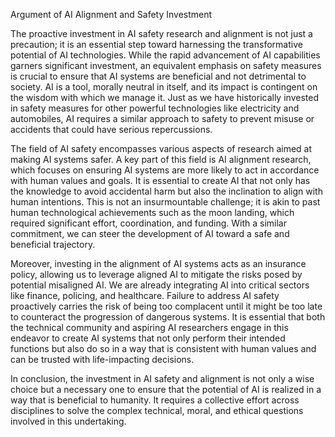 Argument of AI Alignment and Safety Investment

The proactive investment in AI safety research and alignment is not just a precaution; it is an essential step toward harnessing the transformative potential of AI technologies. While the rapid advancement of AI capabilities garners significant investment, an equivalent emphasis on safety measures is crucial to ensure that AI systems are beneficial and not detrimental to society. AI is a tool, morally neutral in itself, and its impact is contingent on the wisdom with which we manage it. Just as we have historically invested in safety measures for other powerful technologies like electricity and automobiles, AI requires a similar approach to safety to prevent misuse or accidents that could have serious repercussions.

The field of AI safety encompasses various aspects of research aimed at making AI systems safer. A key part of this field is AI alignment research, which focuses on ensuring AI systems are more likely to act in accordance with human values and goals. It is essential to create AI that not only has the knowledge to avoid accidental harm but also the inclination to align with human intentions. This is not an insurmountable challenge; it is akin to past human technological achievements such as the moon landing, which required significant effort, coordination, and funding. With a similar commitment, we can steer the development of AI toward a safe and beneficial trajectory.

Moreover, investing in the alignment of AI systems acts as an insurance policy, allowing us to leverage aligned AI to mitigate the risks posed by potential misaligned AI. We are already integrating AI into critical sectors like finance, policing, and healthcare. Failure to address AI safety proactively carries the risk of being too complacent until it might be too late to counteract the progression of dangerous systems. It is essential that both the technical community and aspiring AI researchers engage in this endeavor to create AI systems that not only perform their intended functions but also do so in a way that is consistent with human values and can be trusted with life-impacting decisions.

In conclusion, the investment in AI safety and alignment is not only a wise choice but a necessary one to ensure that the potential of AI is realized in a way that is beneficial to humanity. It requires a collective effort across disciplines to solve the complex technical, moral, and ethical questions involved in this undertaking.